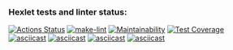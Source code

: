 ### Hexlet tests and linter status:
[![Actions Status](https://github.com/Mansur903/frontend-project-lvl2/workflows/hexlet-check/badge.svg)](https://github.com/Mansur903/frontend-project-lvl2/actions) [![make-lint](https://github.com/Mansur903/frontend-project-lvl2/actions/workflows/make-lint.yml/badge.svg)](https://github.com/Mansur903/frontend-project-lvl2/actions/workflows/make-lint.yml) [![Maintainability](https://api.codeclimate.com/v1/badges/e4de1eca41ac5fa49a07/maintainability)](https://codeclimate.com/github/Mansur903/frontend-project-lvl2/maintainability) [![Test Coverage](https://api.codeclimate.com/v1/badges/e4de1eca41ac5fa49a07/test_coverage)](https://codeclimate.com/github/Mansur903/frontend-project-lvl2/test_coverage)  
[![asciicast](https://asciinema.org/a/OQF5hp5Dcif947APOXfh6TzxM.svg)](https://asciinema.org/a/OQF5hp5Dcif947APOXfh6TzxM)  [![asciicast](https://asciinema.org/a/a8CUDwPMpDo1lTnebSeun52Zm.svg)](https://asciinema.org/a/a8CUDwPMpDo1lTnebSeun52Zm)  [![asciicast](https://asciinema.org/a/P3MAGvu1S23vlAEoTX8SbFrns.svg)](https://asciinema.org/a/P3MAGvu1S23vlAEoTX8SbFrns)  [![asciicast](https://asciinema.org/a/TnraCqQXXrcReTsDGtI8msBp4.svg)](https://asciinema.org/a/TnraCqQXXrcReTsDGtI8msBp4)
